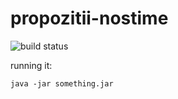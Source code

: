 # propozitii-nostime

![build status](https://api.travis-ci.org/fabian20ro/propozitii-nostime.svg?branch=master)

running it:

```
java -jar something.jar
```
